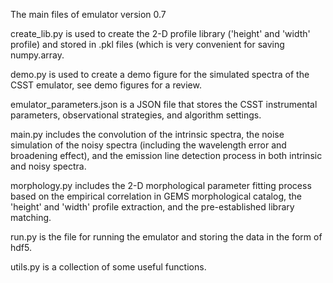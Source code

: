 The main files of emulator version 0.7

create_lib.py is used to create the 2-D profile library ('height' and 'width' profile) and stored in .pkl files (which is very convenient for saving numpy.array.

demo.py is used to create a demo figure for the simulated spectra of the CSST emulator, see demo figures for a review. 

emulator_parameters.json is a JSON file that stores the CSST instrumental parameters, observational strategies, and algorithm settings. 

main.py includes the convolution of the intrinsic spectra, the noise simulation of the noisy spectra (including the wavelength error and broadening effect), and the emission line detection process in both intrinsic and noisy spectra.

morphology.py includes the 2-D morphological parameter fitting process based on the empirical correlation in GEMS morphological catalog, the 'height' and 'width' profile extraction, and the pre-established library matching. 

run.py is the file for running the emulator and storing the data in the form of hdf5.

utils.py is a collection of some useful functions.

